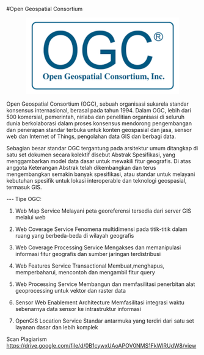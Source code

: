 #Open Geospatial Consortium

<p align="center">
  <img src="/img/download.png" width="400px">
</p>


Open Geospatial Consortium (OGC), sebuah organisasi sukarela standar konsensus internasional, berasal pada tahun 1994. Dalam OGC, lebih dari 500 komersial, pemerintah, nirlaba dan penelitian organisasi di seluruh dunia berkolaborasi dalam proses konsensus mendorong pengembangan dan penerapan standar terbuka untuk konten geospasial dan jasa, sensor web dan Internet of Things, pengolahan data GIS dan berbagi data.

Sebagian besar standar OGC tergantung pada arsitektur umum ditangkap di satu set dokumen secara kolektif disebut Abstrak Spesifikasi, yang menggambarkan model data dasar untuk mewakili fitur geografis. Di atas anggota Keterangan Abstrak telah dikembangkan dan terus mengembangkan semakin banyak spesifikasi, atau standar untuk melayani kebutuhan spesifik untuk lokasi interoperable dan teknologi geospasial, termasuk GIS.

--- Tipe OGC:

1. Web Map Service
Melayani peta georeferensi tersedia dari server GIS melalui web

2. Web Coverage Service 
Fenomena multidimensi pada titik-titik dalam ruang yang berbeda-beda di wilayah geografis

3. Web Coverage Processing Service
Mengakses dan memanipulasi informasi fitur geografis dan sumber jaringan terdistribusi

4. Web Features Service Transactional
Membuat,menghapus, memperbaharui, mencontoh  dan mengambil fitur query 

5. Web Processing Service
Membangun dan memfasilitasi penerbitan alat geoprocessing untuk vektor dan raster data

6. Sensor Web Enablement Architecture
Memfasilitasi integrasi waktu sebenarnya data sensor ke intrastruktur informasi

7. OpenGIS Location Service
Standar antarmuka yang terdiri dari satu set layanan dasar dan lebih komplek
 

Scan Plagiarism
https://drive.google.com/file/d/0B1cywxUAoAPOV0NMS1FkWlRUdW8/view